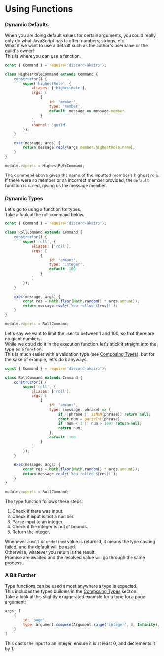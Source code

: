 # Using Functions

### Dynamic Defaults

When you are doing default values for certain arguments, you could really only do what JavaScript has to offer: numbers, strings, etc.  
What if we want to use a default such as the author's username or the guild's owner?  
This is where you can use a function.  

```js
const { Command } = require('discord-akairo');

class HighestRoleCommand extends Command {
    constructor() {
        super('highestRole', {
            aliases: ['highestRole'],
            args: [
                {
                    id: 'member',
                    type: 'member',
                    default: message => message.member
                }
            ],
            channel: 'guild'
        });
    }

    exec(message, args) {
        return message.reply(args.member.highestRole.name);
    }
}

module.exports = HighestRoleCommand;
```

The command above gives the name of the inputted member's highest role.  
If there were no member or an incorrect member provided, the `default` function is called, giving us the message member.  

### Dynamic Types

Let's go to using a function for types.  
Take a look at the roll command below.  

```js
const { Command } = require('discord-akairo');

class RollCommand extends Command {
    constructor() {
        super('roll', {
            aliases: ['roll'],
            args: [
                {
                    id: 'amount',
                    type: 'integer',
                    default: 100
                }
            ]
        });
    }

    exec(message, args) {
        const res = Math.floor(Math.random() * args.amount));
        return message.reply(`You rolled ${res}!`);
    }
}

module.exports = RollCommand;
```

Let's say we want to limit the user to between 1 and 100, so that there are no giant numbers.  
While we could do it in the execution function, let's stick it straight into the type as a function.  
This is much easier with a validation type (see [Composing Types](./compose.md)), but for the sake of example, let's do it anyways.  

```js
const { Command } = require('discord-akairo');

class RollCommand extends Command {
    constructor() {
        super('roll', {
            aliases: ['roll'],
            args: [
                {
                    id: 'amount',
                    type: (message, phrase) => {
                        if (!phrase || isNaN(phrase)) return null;
                        const num = parseInt(phrase);
                        if (num < 1 || num > 100) return null;
                        return num;
                    },
                    default: 100
                }
            ]
        });
    }

    exec(message, args) {
        const res = Math.floor(Math.random() * args.amount));
        return message.reply(`You rolled ${res}!`);
    }
}

module.exports = RollCommand;
```

The type function follows these steps:  

1. Check if there was input.
2. Check if input is not a number.
3. Parse input to an integer.
4. Check if the integer is out of bounds.
5. Return the integer.

Whenever a `null` or `undefined` value is returned, it means the type casting failed, and the default will be used.  
Otherwise, whatever you return is the result.  
Promise are awaited and the resolved value will go through the same process.  

### A Bit Further

Type functions can be used almost anywhere a type is expected.  
This includes the types builders in the [Composing Types](./compose.md) section.  
Take a look at this slightly exaggerated example for a type for a page argument:  

```js
args: [
    {
        id: 'page',
        type: Argument.compose(Argument.range('integer', 0, Infinity), n => n - 1)
    }
]
```

This casts the input to an integer, ensure it is at least 0, and decrements it by 1.  
